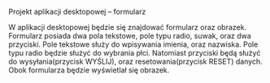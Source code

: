    Projekt aplikacji desktopowej – formularz 

 

W aplikacji desktopowej będzie się znajdować formularz oraz obrazek. Formularz posiada dwa pola tekstowe, pole typu radio, suwak, oraz dwa przyciski. Pole tekstowe służy do wpisywania imienia, oraz nazwiska. Pole typu radio będzie służyć do wybrania płci. Natomiast przyciski będą służyć do wysyłania(przycisk WYŚLIJ), oraz resetowania(przycisk RESET) danych. Obok formularza będzie wyświetlał się obrazek. 
